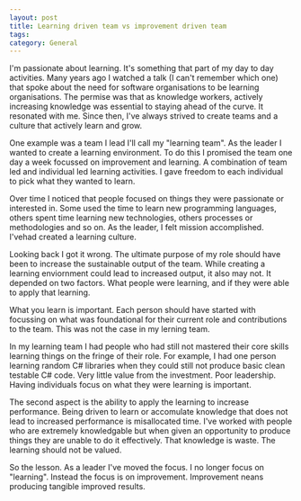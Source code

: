 ```yaml
---
layout: post
title: Learning driven team vs improvement driven team
tags: 
category: General
---
```


I'm passionate about learning. It's something that part of my day to day activities. Many years ago I watched a talk (I can't remember which one) that spoke about the need for software organisations to be learning organisations. The permise was that as knowledge workers, actively increasing knowledge was essential to staying ahead of the curve. It resonated with me. Since then, I've always strived to create teams and a culture that actively learn and grow. 

One example was a team I lead I'll call my "learning team". As the leader I wanted to create a learning environment. To do this I promised the team one day a week focussed on improvement and learning. A combination of team led and individual led learning activities. I gave freedom to each individual to pick what they wanted to learn. 

Over time I noticed that people focused on things they were passionate or interested in. Some used the time to learn new programming languages, others spent time learning new technologies, others processes or methodologies and so on. As the leader, I felt mission accomplished. I'vehad created a learning culture. 

Looking back I got it wrong. The ultimate purpose of my role should have been to increase the sustainable output of the team. While creating a learning enviornment could lead to increased output, it also may not. It depended on two factors. What people were learning, and if they were able to apply that learning. 

What you learn is important. Each person should have started with focussing on what was foundational for their current role and contributions to the team. This was not the case in my lerning team.

In my learning team I had people who had still not mastered their core skills learning things on the fringe of their role. For example, I had one person learning random C# libraries when they could still not produce basic clean testable C# code. Very little value from the investment. Poor leadership. Having individuals focus on what they were learning is important.

The second aspect is the ability to apply the learning to increase performance. Being driven to learn or accomulate knowledge that does not lead to increased performance is misallocated time. I've worked with people who are extremely knowledgable but when given an opportunity to produce things they are unable to do it effectively. That knowledge is waste. The learning should not be valued.

So the lesson. As a leader I've moved the focus. I no longer focus on "learning". Instead the focus is on improvement. Improvement neans producing tangible improved results.
